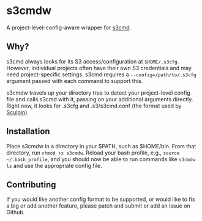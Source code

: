 s3cmdw
======

A project-level-config-aware wrapper for [s3cmd](http://s3tools.org/s3cmd).

Why?
----

s3cmd always looks for its S3 access/configuration at `$HOME/.s3cfg`. However, individual projects often have their own S3 credentials and may need project-specific settings. s3cmd requires a `--config=/path/to/.s3cfg` argument passed with each command to support this.

s3cmdw travels up your directory tree to detect your project-level config file and calls s3cmd with it, passing on your additional arguments directly. Right now, it looks for .s3cfg and .s3/s3cmd.conf (the format used by [Sculpin](https://sculpin.io/)).

Installation
------------

Place s3cmdw in a directory in your $PATH, such as $HOME/bin. From that directory, run `chmod +x s3cmdw`. Reload your bash profile, e.g., `source ~/.bash_profile`, and you should now be able to run commands like `s3cmdw ls` and use the appropriate config file.

Contributing
------------

If you would like another config format to be supported, or would like to fix a big or add another feature, please patch and submit or add an issue on Github.